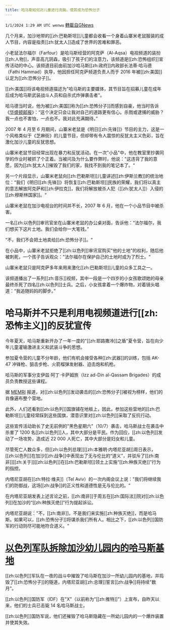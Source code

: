 ```yaml
---
title: 哈马斯如何对儿童进行洗脑，使其成为恐怖分子
---
```

`1/1/2024 1:29 AM UTC wenwu` [轉載自GNews](https://gnews.org/articles/2170881)

几个月来，加沙地带的[[zh:巴勒斯坦]]儿童都会收看一个身着山寨米老鼠服装的成人节目，内容是指责[[zh:犹太人]]造成了世界的苦难和罪恶。

小老鼠法尔福尔（Farfour）是哈马斯经营的阿克萨（Al-Aqsa）电视频道的装扮[[zh:人物]]，声音高亢阴森，吸引了孩子们的注意力，该频道是[[zh:恐怖组织]]宣传活动的中心。该频道目前由前加沙哈马斯[[zh:政府]]内政部长法蒂·哈马德（Fathi Hammad）执导，他因担任阿克萨频道负责人而于 2016 年被[[zh:美国]]认定为[[zh:恐怖分子]]。

[[zh:美国]]将该电视频道描述为"哈马斯的主要媒体，其节目旨在招募儿童在成年后成为哈马斯武装战斗人员和自杀式炸弹袭击者"。

哈马德当时说，他为被[[zh:美国]]称为[[zh:恐怖分子]]而感到自豪，他当时告诉《[华盛顿邮报](https://web.archive.org/web/20201207183610/https://www.washingtonpost.com/world/middle_east/palestinian-leader-says-he-is-proud-to-be-branded-a-global-terrorist-by-us/2016/09/18/d2aac6c8-492f-4040-8b76-2c0a37ea4653_story.html)》：“这个决定只会让我对自己的道路更有信心。杀戮或逮捕的威胁？我一点也不害怕，一点也不。我对此充满期待。”

2007 年 4 月至 6 月期间，山寨米老鼠是《明日[[zh:先锋]]》节目的主力，这是一个风格类似于《芝麻街》的儿童节目，但却带有令人震惊的反犹太主义色彩，旨在激化加沙儿童的反犹思想。

山寨米老鼠节目经常出现在暴力和反犹活动。在一次"小品"中，他在教室里抄袭同学的作业时被抓了个正着。当被问及为什么要作弊时，他说："这违背了我的意愿，因为[[zh:犹太人]]摧毁了我们的家，我找不到我的笔记本了。“

另一个片段显示，山寨米老鼠向[[zh:巴勒斯坦]]儿童讲述[[zh:伊斯兰教]]的统治地位：“我们《明日[[zh:先锋]]》将恢复[[zh:巴勒斯坦]]民族的荣耀，我们将以真主的意志解放阿克萨和[[zh:伊拉克]]，我们将解放被杀人犯（[[zh:犹太人]]）入侵的[[zh:穆斯林国家]]。“

山寨米老鼠在加沙电视台的时间并不长，2007 年 6 月，他在一个小品节目中被杀害。

一名[[zh:以色列]]审讯官坐在山寨米老鼠的办公桌对面，告诉他：“法尔福尔，我们想买下这片土地。我们会给你一大笔钱。”

“不，我们不会把土地卖给[[zh:恐怖分子]]。“

在小品中，山寨米老鼠拒绝了[[zh:以色列]]审讯官购买"他的土地"的权利，随后他被刺死，一个孩子告诉观众："法尔福尔在保护自己的土地时成为了烈士。“

山寨米老鼠只是阿克萨多年来用来激化[[zh:巴勒斯坦]]儿童的众多工具之一。

该频道播出了一系列[[zh:音乐]]视频，其中一段是一个四岁的小女孩歌颂她的母亲最终杀死了四名[[zh:以色列]]士兵。之后，小女孩拿着一个爆炸物，对着镜头唱道：“我追随妈妈的脚步。”

# 哈马斯并不只是利用电视频道进行[[zh:恐怖主义]]的反犹宣传

今年夏天，哈马斯重新开办了一年一度的"[[zh:耶路撒冷]]之盾"夏令营，旨在向少年儿童灌输激进主义和武装斗争的思想。

参加夏令营的儿童不分年龄，他们有机会接受各种[[zh:武器]]的训练，包括 AK-47 冲锋枪、狙击步枪、火箭榴弹发射器、迫击炮和机枪。

哈马斯的军事分支伊兹·阿丁·卡萨姆旅（Izz ad-Din al-Qassam Brigades）的成员负责教授这些课程。

据 [MEMRI](https://www.memri.org/reports/hamas-summer-camps-children-and-teens-gaza-strip-provide-weapons-and-military-training-order) 报道，对[[zh:以色列]]发动袭击的[[zh:恐怖分子]]被视为榜样，他们的肖像遍布整个营地。

此外，人们还看到[[zh:以色列]]国旗铺在地板上，因此，参加这些营地的[[zh:巴勒斯坦]]儿童经常踩到这些国旗，潜意识里对[[zh:以色列]]采取了反抗行动。

这些宣传活动助长了史无前例的"黑色星期六"（10/7）袭击，哈马斯战士在袭击中杀害了 1200 名[[zh:以色列]]人，其中大部分是平民。作为回应，[[zh:以色列]]发动了一场攻势，造成近 22 000 人死亡，其中大部分是妇女和儿童。

尽管死亡人数众多，但[[zh:以色列总理]][[zh:本雅明·内塔尼亚胡]]周日表示，[[zh:以色列]]在加沙[[zh:战争]]中表现出了无与伦比的“道义”，并驳斥了[[zh:南非]][[zh:关于]][[zh:以色列]]在[[zh:巴勒斯坦]]领土上实施“[[zh:种族灭绝]]”行为的指控。

内塔尼亚胡在[[zh:特拉·维夫]]（Tel Aviv）的一次内阁会议上说："我们将继续我们的防御战，这场[[zh:战争]]的正义性和道德性是无与伦比的。“

在内塔尼亚胡发表上述言论之前，[[zh:南非]]于周五在[[zh:国际法]]院对[[zh:以色列]]在加沙的“[[zh:种族灭绝]]”行为提起诉讼。

内塔尼亚胡说："不，[[zh:南非]]，不是我们来实施[[zh:种族灭绝]]，而是哈马斯。如果可以，[[zh:恐怖分子]]将谋杀我们所有人。相比之下，[[zh:以色列]]国防军的行动则尽可能地符合道义。“

# [以色列军队拆除加沙幼儿园内的哈马斯基地](https://www.dailymail.co.uk/news/article-12914099/Israeli-troops-dismantle-Hamas-base-inside-Gaza-kindergarten-terror-tunnels.html)

[[zh:以色列]]军队在一夜的战斗中摧毁了哈马斯在加沙一所幼儿园内的基地，并捣毁了[[zh:恐怖分子]]的隧道，内塔尼亚胡[[zh:总理]]誓言[[zh:战争]]将持续"数月"。

[[zh:以色列]]国防军（IDF）在"X"（以前称为"[[zh:推特]]"）上宣布，自昨天以来，他们的士兵已击毙 14 名哈马斯战士。

[[zh:以色列]]国防军说，他们还摧毁了哈马斯隐藏在一所幼儿园内的一个爆炸装置并使其失效。
